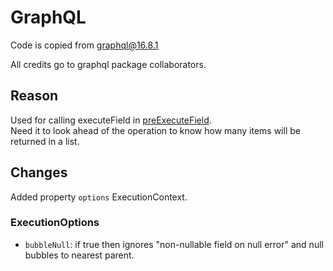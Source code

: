 # GraphQL

Code is copied from
[graphql@16.8.1](https://github.com/graphql/graphql-js/tree/v16.8.1)

All credits go to graphql package collaborators.

## Reason

Used for calling executeField in [preExecuteField](../pre-execute-field.ts).  
Need it to look ahead of the operation to know how many items will be returned in a list.

## Changes

Added property `options` ExecutionContext.

### ExecutionOptions

- `bubbleNull`: if true then ignores "non-nullable field on null error" and null bubbles to nearest parent.
